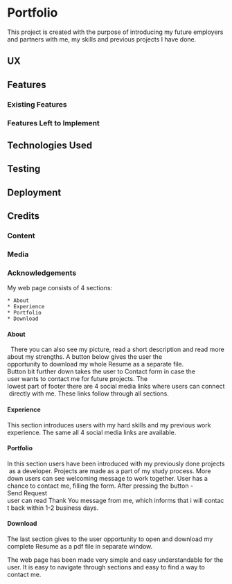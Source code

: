 # Portfolio


This project is created with the purpose of introducing 
my future employers and partners with me, my skills and previous projects I have done.


## UX

## Features

### Existing Features

### Features Left to Implement

## Technologies Used

## Testing

## Deployment

## Credits

### Content

### Media

### Acknowledgements


 My web page consists of 4 sections:

    * About
    * Experience
    * Portfolio
    * Download

#### About
 
There you can also see my picture, read a short description and read more about my strengths. A button below gives the user 
the opportunity to download my whole Resume as a separate file. Button bit further down takes the user to Contact form in case the user wants
to contact me for future projects. The lowest part of footer there are 4 social media links where users can connect directly with me. These links follow through 
all sections.

#### Experience

This section introduces users with my hard skills and my previous work experience. The same all 4 social media links are available.

#### Portfolio

In this section users have been introduced with my previously done projects as a developer. Projects are made as a part of my study process.
More down users can see welcoming message to work together. User has a chance to contact me, filling the form. After pressing the button -
Send Request user can read Thank You message from me, which informs that i will contact back within 1-2 business days.

#### Download

The last section gives to the user opportunity to open and download my complete Resume as a pdf file in separate window.



The web page has been made very simple and easy understandable for the user. It is easy to navigate through sections and 
easy to find a way to contact me.


